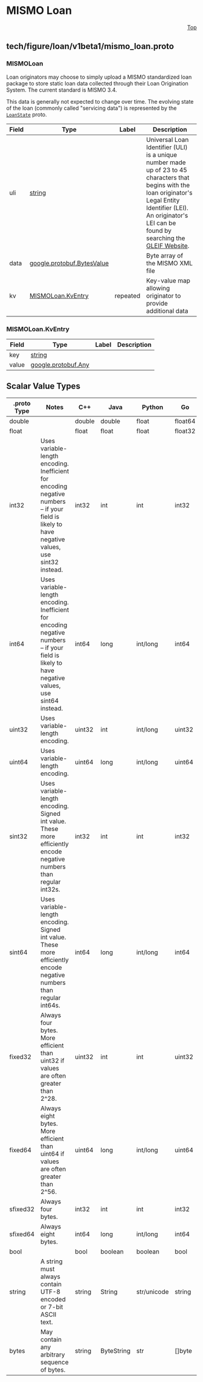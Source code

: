 # MISMO Loan
<a name="top"></a>



<a name="tech/figure/loan/v1beta1/mismo_loan.proto"></a>
<p align="right"><a href="#top">Top</a></p>

## tech/figure/loan/v1beta1/mismo_loan.proto



<a name="tech.figure.loan.v1beta1.MISMOLoan"></a>

### MISMOLoan
Loan originators may choose to simply upload a MISMO standardized loan package to store static loan data collected through
their Loan Origination System. The current standard is MISMO 3.4.

This data is generally not expected to change over time. The evolving state of the loan (commonly called "servicing data")
is represented by the [`LoanState`](loan_state) proto.


| Field | Type | Label | Description |
| ----- | ---- | ----- | ----------- |
| uli | [string](#string) |  | Universal Loan Identifier (ULI) is a unique number made up of 23 to 45 characters that begins with the loan originator's Legal Entity Identifier (LEI). An originator's LEI can be found by searching the [GLEIF Website](https://search.gleif.org/#/search/). |
| data | [google.protobuf.BytesValue](#google.protobuf.BytesValue) |  | Byte array of the MISMO XML file |
| kv | [MISMOLoan.KvEntry](#tech.figure.loan.v1beta1.MISMOLoan.KvEntry) | repeated | Key-value map allowing originator to provide additional data |





<a name="tech.figure.loan.v1beta1.MISMOLoan.KvEntry"></a>

### MISMOLoan.KvEntry



| Field | Type | Label | Description |
| ----- | ---- | ----- | ----------- |
| key | [string](#string) |  |  |
| value | [google.protobuf.Any](#google.protobuf.Any) |  |  |













## Scalar Value Types

| .proto Type | Notes | C++ | Java | Python | Go | C# | PHP | Ruby |
| ----------- | ----- | --- | ---- | ------ | -- | -- | --- | ---- |
| <a name="double" /> double |  | double | double | float | float64 | double | float | Float |
| <a name="float" /> float |  | float | float | float | float32 | float | float | Float |
| <a name="int32" /> int32 | Uses variable-length encoding. Inefficient for encoding negative numbers – if your field is likely to have negative values, use sint32 instead. | int32 | int | int | int32 | int | integer | Bignum or Fixnum (as required) |
| <a name="int64" /> int64 | Uses variable-length encoding. Inefficient for encoding negative numbers – if your field is likely to have negative values, use sint64 instead. | int64 | long | int/long | int64 | long | integer/string | Bignum |
| <a name="uint32" /> uint32 | Uses variable-length encoding. | uint32 | int | int/long | uint32 | uint | integer | Bignum or Fixnum (as required) |
| <a name="uint64" /> uint64 | Uses variable-length encoding. | uint64 | long | int/long | uint64 | ulong | integer/string | Bignum or Fixnum (as required) |
| <a name="sint32" /> sint32 | Uses variable-length encoding. Signed int value. These more efficiently encode negative numbers than regular int32s. | int32 | int | int | int32 | int | integer | Bignum or Fixnum (as required) |
| <a name="sint64" /> sint64 | Uses variable-length encoding. Signed int value. These more efficiently encode negative numbers than regular int64s. | int64 | long | int/long | int64 | long | integer/string | Bignum |
| <a name="fixed32" /> fixed32 | Always four bytes. More efficient than uint32 if values are often greater than 2^28. | uint32 | int | int | uint32 | uint | integer | Bignum or Fixnum (as required) |
| <a name="fixed64" /> fixed64 | Always eight bytes. More efficient than uint64 if values are often greater than 2^56. | uint64 | long | int/long | uint64 | ulong | integer/string | Bignum |
| <a name="sfixed32" /> sfixed32 | Always four bytes. | int32 | int | int | int32 | int | integer | Bignum or Fixnum (as required) |
| <a name="sfixed64" /> sfixed64 | Always eight bytes. | int64 | long | int/long | int64 | long | integer/string | Bignum |
| <a name="bool" /> bool |  | bool | boolean | boolean | bool | bool | boolean | TrueClass/FalseClass |
| <a name="string" /> string | A string must always contain UTF-8 encoded or 7-bit ASCII text. | string | String | str/unicode | string | string | string | String (UTF-8) |
| <a name="bytes" /> bytes | May contain any arbitrary sequence of bytes. | string | ByteString | str | []byte | ByteString | string | String (ASCII-8BIT) |
